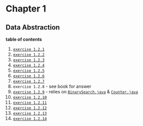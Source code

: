 # Chapter 1
## Data Abstraction

**table of contents**  
1. [`exercise 1.2.1`](https://github.com/breakthatbass/algorithms/blob/main/chap1/data_abstraction/ex1.java)
2. [`exercise 1.2.2`](https://github.com/breakthatbass/algorithms/blob/main/chap1/data_abstraction/ex2.java)
3. [`exercise 1.2.3`](https://github.com/breakthatbass/algorithms/blob/main/chap1/data_abstraction/ex3.java)
4. [`exercise 1.2.4`](https://github.com/breakthatbass/algorithms/blob/main/chap1/data_abstraction/ex4.java)
5. [`exercise 1.2.5`](https://github.com/breakthatbass/algorithms/blob/main/chap1/data_abstraction/ex5.java)
6. [`exercise 1.2.6`](https://github.com/breakthatbass/algorithms/blob/main/chap1/data_abstraction/ex6.java)
7. [`exercise 1.2.7`](https://github.com/breakthatbass/algorithms/blob/main/chap1/data_abstraction/ex7.java)
8. `exercise 1.2.8` - see book for answer  
9. [`exercise 1.2.9`](https://github.com/breakthatbass/algorithms/blob/main/chap1/data_abstraction/ex9.java) - relies on [`BinarySearch.java`](https://github.com/breakthatbass/algorithms/blob/main/chap1/data_abstraction/BinarySearch.java) & [`Counter.java`](https://github.com/breakthatbass/algorithms/blob/main/chap1/data_abstraction/Counter.java)
10. [`exercise 1.2.10`](https://github.com/breakthatbass/algorithms/blob/main/chap1/data_abstraction/VisualCounter.java)
11. [`exercise 1.2.11`](https://github.com/breakthatbass/algorithms/blob/main/chap1/data_abstraction/SmartDate.java)
12. [`exercise 1.2.12`](https://github.com/breakthatbass/algorithms/blob/main/chap1/data_abstraction/SmartDate.java)
13. [`exercise 1.2.13`](https://github.com/breakthatbass/algorithms/blob/main/chap1/data_abstraction/Transaction.java)
14. [`exercise 1.2.14`](https://github.com/breakthatbass/algorithms/blob/main/chap1/data_abstraction/Transaction.java)